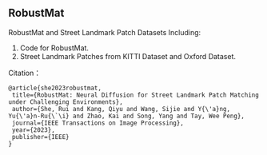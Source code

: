 ## RobustMat
RobustMat and Street Landmark Patch Datasets 
Including:  
1. Code for RobustMat. 
2. Street Landmark Patches from KITTI Dataset and Oxford Dataset.

Citation：

 ```
@article{she2023robustmat,
  title={RobustMat: Neural Diffusion for Street Landmark Patch Matching under Challenging Environments},
  author={She, Rui and Kang, Qiyu and Wang, Sijie and Y{\'a}ng, Yu{\'a}n-Ru{\`\i} and Zhao, Kai and Song, Yang and Tay, Wee Peng},
  journal={IEEE Transactions on Image Processing},
  year={2023},
  publisher={IEEE}
}
```

